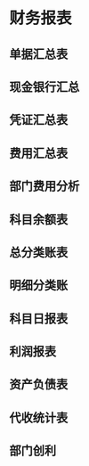 # 财务报表 <Badge text="尽消存" />

## 单据汇总表
## 现金银行汇总
## 凭证汇总表
## 费用汇总表
## 部门费用分析
## 科目余额表
## 总分类账表
## 明细分类账
## 科目日报表
## 利润报表
## 资产负债表
## 代收统计表
## 部门创利